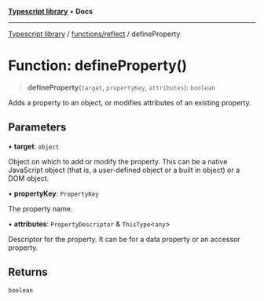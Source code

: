 [**Typescript library**](../../../index.md) • **Docs**

***

[Typescript library](../../../modules.md) / [functions/reflect](../index.md) / defineProperty

# Function: defineProperty()

> **defineProperty**(`target`, `propertyKey`, `attributes`): `boolean`

Adds a property to an object, or modifies attributes of an existing property.

## Parameters

• **target**: `object`

Object on which to add or modify the property. This can be a native JavaScript object
       (that is, a user-defined object or a built in object) or a DOM object.

• **propertyKey**: `PropertyKey`

The property name.

• **attributes**: `PropertyDescriptor` & `ThisType`\<`any`\>

Descriptor for the property. It can be for a data property or an accessor property.

## Returns

`boolean`
